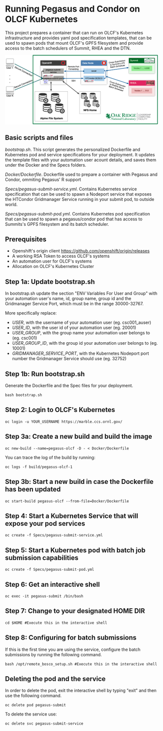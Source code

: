 # Running Pegasus and Condor on OLCF Kubernetes

This project prepares a container that can run on OLCF's Kubernetes infrastructure and provides yaml pod specification templates, that can be used to spawn pods that mount OLCF's GPFS filesystem and provide access to the batch schedulers of Summit, RHEA and the DTN.

<img src="docs/images/pegasus-kubernetes-deployment.png?raw=true">

## Basic scripts and files

_bootstrap.sh_. This script generates the personalized Dockerfile and Kubernetes pod and service specifications for your deployment. It updates the template files with your automation user acount details, and saves them under the Docker and the Specs folders.

_Docker/Dockerfile_. Dockerfile used to prepare a container with Pegasus and Condor, ommiting Pegasus' R support

_Specs/pegasus-submit-service.yml_. Contains Kubernetes service specification that can be used to spawn a Nodeport service that exposes the HTCondor Gridmanager Service running in your submit pod, to outside world.

_Specs/pegasus-submit-pod.yml_. Contains Kubernetes pod specification that can be used to spawn a pegasus/condor pod that has access to Summits's GPFS filesystem and its batch scheduler.

## Prerequisites

- Openshift's origin client https://github.com/openshift/origin/releases
- A working RSA Token to access OLCF's systems
- An automation user for OLCF's systems
- Allocation on OLCF's Kubernetes Cluster

Step 1a: Update bootstrap.sh
-----------------------------
In bootstrap.sh update the section "ENV Variables For User and Group" with your automation user's name, id, group name, group id and the Gridmanager Service Port, which must be in the range 30000-32767.

More specifically replace:
- _USER_, with the username of your automation user (eg. csc001\_auser)
- _USER\_ID_, with the user id of your automation user (eg. 20001)
- _USER\_GROUP_, with the group name your automation user belongs to (eg. csc001)
- _USER\_GROUP\_ID_, with the group id your automation user belongs to (eg. 10001)
- _GRIDMANAGER\_SERVICE\_PORT_, with the Kubernetes Nodeport port number the Gridmanager Service should use (eg. 32752)

Step 1b: Run bootstrap.sh
--------------------------
Generate the Dockerfile and the Spec files for your deployment.
```
bash bootstrap.sh
```

Step 2: Login to OLCF's Kubernetes
-----------------------------------
```
oc login -u YOUR_USERNAME https://marble.ccs.ornl.gov/
```

Step 3a: Create a new build and build the image
------------------------------------------------
```
oc new-build --name=pegasus-olcf -D - < Docker/Dockerfile
```

You can trace the log of the build by running:

```
oc logs -f build/pegasus-olcf-1
```

Step 3b: Start a new build in case the Dockerfile has been updated
-------------------------------------------------------------------
```
oc start-build pegasus-olcf --from-file=Docker/Dockerfile
```

Step 4: Start a Kubernetes Service that will expose your pod services
----------------------------------------------------------------------
```
oc create -f Specs/pegasus-submit-service.yml
```

Step 5: Start a Kubernetes pod with batch job submission capabilities
----------------------------------------------------------------------
```
oc create -f Specs/pegasus-submit-pod.yml
```

Step 6: Get an interactive shell
--------------------------------------------------
```
oc exec -it pegasus-submit /bin/bash
```

Step 7: Change to your designated HOME DIR
--------------------------------------------------
```
cd $HOME #Execute this in the interactive shell
```

Step 8: Configuring for batch submissions
--------------------------------------------------
If this is the first time you are using the service, configure the batch submissions by running the following command.
```
bash /opt/remote_bosco_setup.sh #Execute this in the interactive shell
```

Deleting the pod and the service
--------------------------------------------------
In order to delete the pod, exit the interactive shell by typing "exit"
and then use the following command.

```
oc delete pod pegasus-submit
```

To delete the service use:

```
oc delete svc pegasus-submit-service
```


